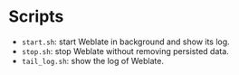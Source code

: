 # Scripts

- `start.sh`: start Weblate in background and show its log.
- `stop.sh`: stop Weblate without removing persisted data.
- `tail_log.sh`: show the log of Weblate.
